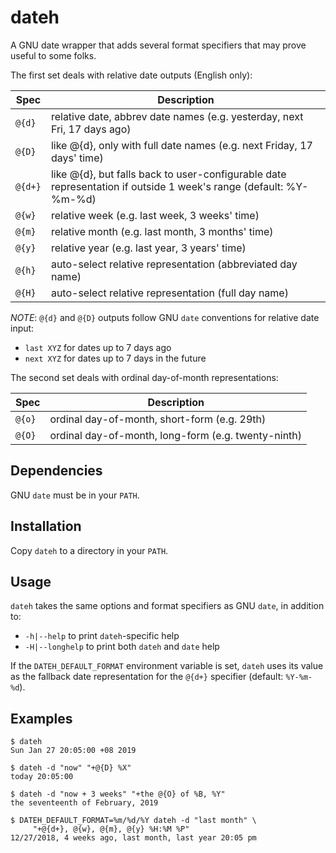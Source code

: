 # dateh
A GNU date wrapper that adds several format specifiers that may prove useful to some folks.

The first set deals with relative date outputs (English only):

| Spec | Description |
| ---- | ----------- |
| `@{d}` | relative date, abbrev date names (e.g. yesterday, next Fri, 17 days ago) |
| `@{D}` | like @{d}, only with full date names (e.g. next Friday, 17 days' time) |
| `@{d+}` | like @{d}, but falls back to user-configurable date representation if outside 1 week's range (default: %Y-%m-%d) |
| `@{w}` | relative week (e.g. last week, 3 weeks' time) |
| `@{m}` | relative month (e.g. last month, 3 months' time) |
| `@{y}` | relative year (e.g. last year, 3 years' time) |
| `@{h}` | auto-select relative representation (abbreviated day name) |
| `@{H}` | auto-select relative representation (full day name) |

*NOTE*: `@{d}` and `@{D}` outputs follow GNU `date` conventions for relative date input:
* `last XYZ` for dates up to 7 days ago
* `next XYZ` for dates up to 7 days in the future

The second set deals with ordinal day-of-month representations:

| Spec | Description |
| ---- | ----------- |
| `@{o}` | ordinal day-of-month, short-form (e.g. 29th) |
| `@{O}` | ordinal day-of-month, long-form (e.g. twenty-ninth) |

## Dependencies

GNU `date` must be in your `PATH`.

## Installation

Copy `dateh` to a directory in your `PATH`.

## Usage

`dateh` takes the same options and format specifiers as GNU `date`, in addition to:
* `-h|--help` to print `dateh`-specific help
* `-H|--longhelp` to print both `dateh` and `date` help

If the `DATEH_DEFAULT_FORMAT` environment variable is set, `dateh` uses its value as the fallback date representation for the `@{d+}` specifier (default: `%Y-%m-%d`).

## Examples

```
$ dateh
Sun Jan 27 20:05:00 +08 2019

$ dateh -d "now" "+@{D} %X"
today 20:05:00

$ dateh -d "now + 3 weeks" "+the @{O} of %B, %Y"
the seventeenth of February, 2019

$ DATEH_DEFAULT_FORMAT=%m/%d/%Y dateh -d "last month" \
     "+@{d+}, @{w}, @{m}, @{y} %H:%M %P"
12/27/2018, 4 weeks ago, last month, last year 20:05 pm
```
